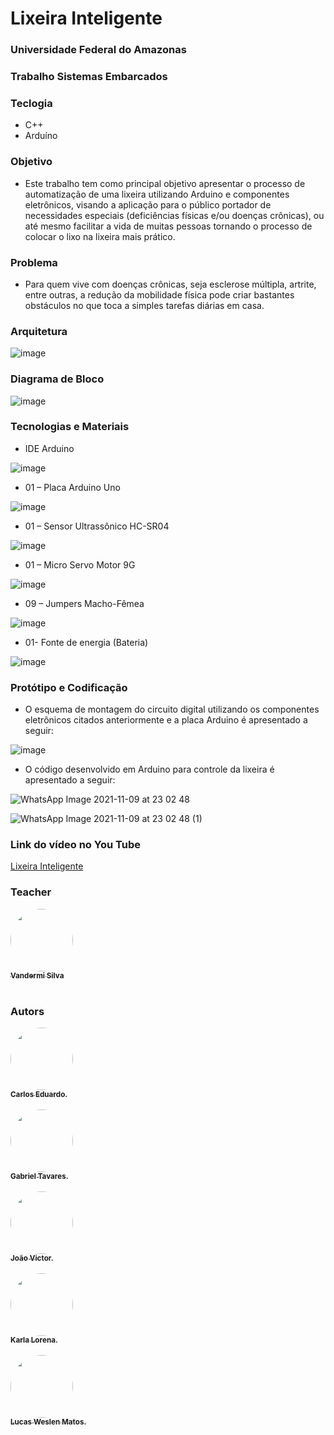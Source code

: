 # Lixeira Inteligente

### Universidade Federal do Amazonas
### Trabalho Sistemas Embarcados

### Teclogia
- C++
- Arduíno

### Objetivo
- Este trabalho tem como principal objetivo apresentar o processo de automatização de uma lixeira utilizando Arduino e componentes eletrônicos, visando a aplicação para o público portador de necessidades especiais (deficiências físicas e/ou doenças crônicas), ou até mesmo facilitar a vida de muitas pessoas tornando o processo de colocar o lixo na lixeira mais prático.

### Problema
- Para quem vive com doenças crônicas, seja esclerose múltipla, artrite, entre outras, a redução da mobilidade física pode criar bastantes obstáculos no que toca a simples tarefas diárias em casa.

### Arquitetura
![image](https://user-images.githubusercontent.com/82974806/141039520-e0f5271f-2092-437b-8df8-19453acba34b.png)

### Diagrama de Bloco
![image](https://user-images.githubusercontent.com/82974806/141039702-3ebcd406-46ea-49ad-93c6-d729c195acc0.png)

### Tecnologias e Materiais
- IDE Arduino


![image](https://user-images.githubusercontent.com/82974806/141039939-4f1a9d38-75cc-4be0-8eae-3fb10ffc720c.png)

- 01 – Placa Arduino Uno


![image](https://user-images.githubusercontent.com/82974806/141040099-04aab283-962d-4e4b-a88b-120dc3a3865e.png)

- 01 – Sensor Ultrassônico HC-SR04


![image](https://user-images.githubusercontent.com/82974806/141040178-7bb9ba6a-d67b-4358-a51a-e028f916207f.png)

- 01 – Micro Servo Motor 9G

![image](https://user-images.githubusercontent.com/82974806/141040331-68501313-6ec4-4919-a56b-ae9d8e0dbb01.png)

- 09 – Jumpers Macho-Fêmea

![image](https://user-images.githubusercontent.com/82974806/141041148-74a57a07-1533-4466-bebe-fb50243a2da8.png)

- 01- Fonte de energia (Bateria)

![image](https://user-images.githubusercontent.com/82974806/141041245-21a7f5c8-ff83-47b5-9cc1-23755b3859ca.png)

### Protótipo e Codificação
- O esquema de montagem do circuito digital utilizando os componentes eletrônicos citados anteriormente e a placa Arduino é apresentado a seguir:

![image](https://user-images.githubusercontent.com/82974806/141041733-e90c0ef5-c3b5-4690-a23f-b8243e57da78.png)

- O código desenvolvido em Arduino para controle da lixeira é apresentado a seguir:

![WhatsApp Image 2021-11-09 at 23 02 48](https://user-images.githubusercontent.com/82974806/141042045-1b384fcc-a289-41c0-a90d-feeb07af0dc6.jpeg)

![WhatsApp Image 2021-11-09 at 23 02 48 (1)](https://user-images.githubusercontent.com/82974806/141042116-605e27eb-24df-40a4-8f41-b27775cd1f42.jpeg)

### Link do vídeo no You Tube
[Lixeira Inteligente](https://youtube.com/shorts/PzF1P6Fp_9I?feature=share)

### Teacher

<div>
  <a href="https://github.com/vandermi">
  <img style="border-radius: 50%;" src="https://github.com/vandermi.png" width="100px;" alt=""/>
  <br />
  <sub><b>Vandermi Silva</b></sub></a>
</div>

<br/>

### Autors
<div>
  <a href="https://github.com/CarlosBitzin">
  <img style="border-radius: 50%;" src="https://github.com/CarlosBitzin.png" width="100px;" alt=""/>
  <br />
  <sub><b>Carlos Eduardo.</b></sub></a>
</div>

<br/>

<div>
  <a href="https://github.com/gabrieltav">
  <img style="border-radius: 50%;" src="https://github.com/gabrieltav.png" width="100px;" alt=""/>
  <br />
  <sub><b>Gabriel Tavares.</b></sub></a>
</div>

<br/>

<div>
  <a href="https://github.com/joaomvictor">
  <img style="border-radius: 50%;" src="https://github.com/joaomvictor.png" width="100px;" alt=""/>
  <br />
  <sub><b>João Victor.</b></sub></a>
</div>

<br/>

<div>
  <a href="https://github.com/LorenaCosta">
  <img style="border-radius: 50%;" src="https://github.com/LorenaCosta.png" width="100px;" alt=""/>
  <br />
  <sub><b>Karla Lorena.</b></sub></a>
</div>

<br/>

<div>
  <a href="https://github.com/matoslopes23">
  <img style="border-radius: 50%;" src="https://github.com/matoslopes23.png" width="100px;" alt=""/>
  <br />
  <sub><b>Lucas Weslen Matos.</b></sub></a>
</div>

<br/>
